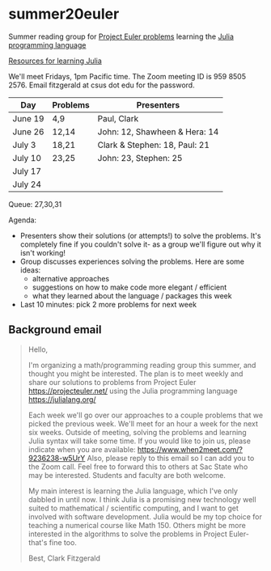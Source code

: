 # summer20euler

Summer reading group for [Project Euler problems](https://projecteuler.net/) learning the [Julia programming language](https://julialang.org/)

[Resources for learning Julia](https://julialang.org/learning/)

We'll meet Fridays, 1pm Pacific time.
The Zoom meeting ID is 959 8505 2576.
Email fitzgerald at csus dot edu for the password.

Day     |   Problems |   Presenters
---     |   ------- |   ----------
June 19 |  4,9  |   Paul, Clark 
June 26 | 12,14 |  John: 12, Shawheen & Hera: 14
July  3 | 18,21 |  Clark & Stephen: 18, Paul: 21
July 10 | 23,25 |   John: 23, Stephen: 25
July 17 |       |
July 24 |       |

Queue: 27,30,31

Agenda:

- Presenters show their solutions (or attempts!) to solve the problems.
    It's completely fine if you couldn't solve it- as a group we'll figure out why it isn't working!
- Group discusses experiences solving the problems. Here are some ideas:
    - alternative approaches
    - suggestions on how to make code more elegant / efficient
    - what they learned about the language / packages this week
- Last 10 minutes: pick 2 more problems for next week


## Background email

> Hello,
> 
> I'm organizing a math/programming reading group this summer, and thought you might be interested. The plan is to meet weekly and share our solutions to problems from Project Euler https://projecteuler.net/ using the Julia programming language https://julialang.org/
> 
> Each week we'll go over our approaches to a couple problems that we picked the previous week. We'll meet for an hour a week for the next six weeks. Outside of meeting, solving the problems and learning Julia syntax will take some time. If you would like to join us, please indicate when you are available:
> https://www.when2meet.com/?9236238-w5UrY
> Also, please reply to this email so I can add you to the Zoom call. Feel free to forward this to others at Sac State who may be interested. Students and faculty are both welcome.
> 
> My main interest is learning the Julia language, which I've only dabbled in until now. I think Julia is a promising new technology well suited to mathematical / scientific computing, and I want to get involved with software development. Julia would be my top choice for teaching a numerical course like Math 150. Others might be more interested in the algorithms to solve the problems in Project Euler- that's fine too.
> 
> Best,
> Clark Fitzgerald
